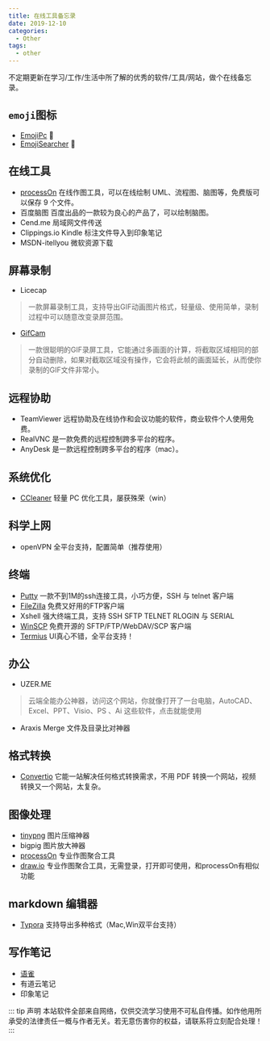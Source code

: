 ```yaml
---
title: 在线工具备忘录
date: 2019-12-10
categories:
  - Other
tags:
  - other
---
```

不定期更新在学习/工作/生活中所了解的优秀的软件/工具/网站，做个在线备忘录。
## `emoji`图标
- [EmojiPc](http://www.emojipc.com/)    :hugs:
- [EmojiSearcher](https://emoji.muan.co/) :hugs:

##  在线工具

- [processOn](https://www.processon.com/) 在线作图工具，可以在线绘制 UML、流程图、脑图等，免费版可以保存 9 个文件。
- 百度脑图 百度出品的一款较为良心的产品了，可以绘制脑图。
- Cend.me 局域网文件传送
- Clippings.io Kindle 标注文件导入到印象笔记
- MSDN-itellyou 微软资源下载

## 屏幕录制

- Licecap
>一款屏幕录制工具，支持导出GIF动画图片格式，轻量级、使用简单，录制过程中可以随意改变录屏范围。

- [GifCam](https://gifcam.en.softonic.com/)
>一款很聪明的GIF录屏工具，它能通过多画面的计算，将截取区域相同的部分自动删除，如果对截取区域没有操作，它会将此帧的画面延长，从而使你录制的GIF文件非常小。

## 远程协助

- TeamViewer 远程协助及在线协作和会议功能的软件，商业软件个人使用免费。
- RealVNC 是一款免费的远程控制跨多平台的程序。
- AnyDesk 是一款远程控制跨多平台的程序（mac）。

## 系统优化

- [CCleaner](https://www.ccleaner.com/) 轻量 PC 优化工具，屡获殊荣（win）

## 科学上网

- openVPN 全平台支持，配置简单（推荐使用）

## 终端

- [Putty](https://www.putty.org/) 一款不到1M的ssh连接工具，小巧方便，SSH 与 telnet 客户端
- [FileZilla](https://filezilla-project.org/) 免费又好用的FTP客户端
- Xshell 强大终端工具，支持 SSH SFTP TELNET RLOGIN 与 SERIAL
- [WinSCP](https://winscp.net/eng/docs/lang:chs) 免费开源的 SFTP/FTP/WebDAV/SCP 客户端
- [Termius](https://www.termius.com/) UI真心不错，全平台支持！

## 办公

- UZER.ME
>云端全能办公神器，访问这个网站，你就像打开了一台电脑，AutoCAD、Excel、PPT、Visio、PS 、Ai 这些软件，点击就能使用

- Araxis Merge 文件及目录比对神器

## 格式转换

- [Convertio](https://convertio.co/zh/) 它能一站解决任何格式转换需求，不用 PDF 转换一个网站，视频转换又一个网站，太复杂。

## 图像处理

- [tinypng](https://tinypng.com/) 图片压缩神器
- bigpig 图片放大神器
- [processOn](https://www.processon.com/) 专业作图聚合工具
- [draw.io](https://www.draw.io/) 专业作图聚合工具，无需登录，打开即可使用，和processOn有相似功能

## markdown 编辑器
- [Typora](https://www.typora.io/) 支持导出多种格式（Mac,Win双平台支持）

## 写作笔记
- [语雀](https://www.yuque.com/dashboard)
- 有道云笔记
- 印象笔记


::: tip 声明 
本站软件全部来自网络，仅供交流学习使用不可私自传播。如作他用所承受的法律责任一概与作者无关。若无意伤害你的权益，请联系将立刻配合处理！
:::
